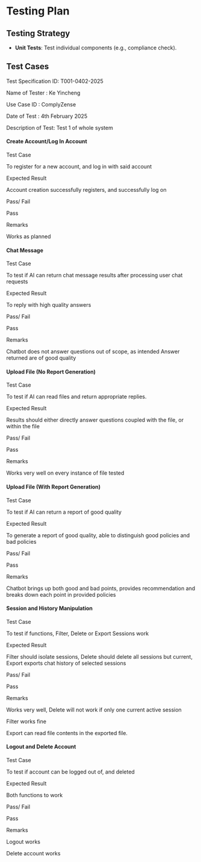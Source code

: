 # Testing Plan

## Testing Strategy
- **Unit Tests**: Test individual components (e.g., compliance check).


## Test Cases

Test Specification ID: T001-0402-2025 

Name of Tester           : Ke Yincheng 

Use Case ID               : ComplyZense 

Date of Test               : 4th February 2025 

Description of Test: Test 1 of whole system 

#### Create Account/Log In Account 

Test Case 

To register for a new account, and log in with said account 

Expected Result 

Account creation successfully registers, and successfully log on 

Pass/ Fail 

Pass 

Remarks 

Works as planned 


#### Chat Message 

Test Case 

To test if AI can return chat message results after processing user chat requests 

Expected Result 

To reply with high quality answers

Pass/ Fail 

Pass 

Remarks

Chatbot does not answer questions out of scope, as intended
Answer returned are of good quality 

#### Upload File (No Report Generation) 

Test Case

To test if AI can read files and return appropriate replies. 
  
Expected Result

Results should either directly answer questions coupled with the file, or within the file 

Pass/ Fail 

Pass 

Remarks 

Works very well on every instance of file tested 

#### Upload File (With Report Generation) 

Test Case

To test if AI can return a report of good quality 

Expected Result

To generate a report of good quality, able to distinguish good policies and bad policies 

Pass/ Fail

Pass 

Remarks

Chatbot brings up both good and bad points, provides recommendation and breaks down each point in provided policies 

#### Session and History Manipulation 

Test Case

To test if functions, Filter, Delete or Export Sessions work 

Expected Result

Filter should isolate sessions, Delete should delete all sessions but current, Export exports chat history of selected sessions 

Pass/ Fail

Pass 

Remarks

Works very well, Delete will not work if only one current active session 

Filter works fine 

Export can read file contents in the exported file. 


#### Logout and Delete Account 

Test Case

To test if account can be logged out of, and deleted 

Expected Result

Both functions to work 

Pass/ Fail

Pass 

Remarks

Logout works 

Delete account works 

